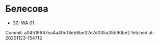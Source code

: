 # Белесова
- [30: WA 01](30.md)

Commit: a04519947ea4a40d18eb8be32e7d035a35b90be2
 fetched at: 20201123-154712
